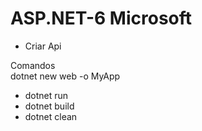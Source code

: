 # ASP.NET-6 Microsoft


* Criar Api

Comandos <br> 
dotnet new web -o MyApp

* dotnet run <br>
* dotnet build <br>
* dotnet clean

